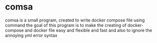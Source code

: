 # comsa
comsa is a small program, created to write docker compose file using command the goal of this program is to make the creating of docker-compose and docker file easy and flexible and fast and also to ignore the annoying yml error syntax 



